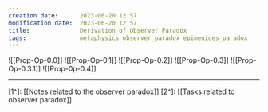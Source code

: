 ```yaml
---
creation date:		2023-06-20 12:57
modification date:	2023-06-20 12:57
title: 				Derivation of Observer Paradox
tags:               metaphysics observer_paradox epimenides_paradox
---
```

![[Prop-Op-0.0]]
![[Prop-Op-0.1]]
![[Prop-Op-0.2]]
![[Prop-Op-0.3]]
![[Prop-Op-0.3.1]]
![[Prop-0p-0.4]]

---
[1^]: [[Notes related to the observer paradox]]
[2^]: [[Tasks related to observer paradox]]
